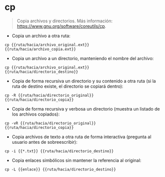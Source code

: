 # cp

> Copia archivos y directorios.
> Más información: <https://www.gnu.org/software/coreutils/cp>.

- Copia un archivo a otra ruta:

`cp {{ruta/hacia/archivo_original.ext}} {{ruta/hacia/archivo_copia.ext}}`

- Copia un archivo a un directorio, manteniendo el nombre del archivo:

`cp {{ruta/hacia/archivo_original.ext}} {{ruta/hacia/directorio_destino}}`

- Copia de forma recursiva un directorio y su contenido a otra ruta (si la ruta de destino existe, el directorio se copiará dentro):

`cp -R {{ruta/hacia/directorio_original}} {{ruta/hacia/directorio_copia}}`

- Copia de forma recursiva y verbosa un directorio (muestra un listado de los archivos copiados):

`cp -vR {{ruta/hacia/directorio_original}} {{ruta/hacia/directorio_copia}}`

- Copia archivos de texto a otra ruta de forma interactiva (pregunta al usuario antes de sobreescribir):

`cp -i {{*.txt}} {{ruta/hacia/directorio_destino}}`

- Copia enlaces simbólicos sin mantener la referencia al original:

`cp -L {{enlace}} {{ruta/hacia/directorio_destino}}`
